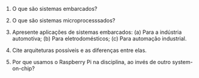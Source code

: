 1. O que são sistemas embarcados?

2. O que são sistemas microprocesssados?

3. Apresente aplicações de sistemas embarcados:
	(a) Para a indústria automotiva;
	(b) Para eletrodomésticos;
	(c) Para automação industrial.

4. Cite arquiteturas possíveis e as diferenças entre elas.

5. Por que usamos o Raspberry Pi na disciplina, ao invés de outro system-on-chip?
